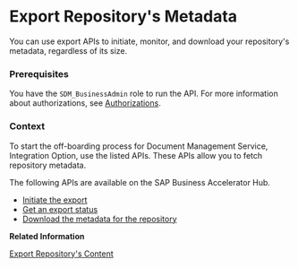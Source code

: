 <!-- loio503ca4c794684f2e98156d53b6a48230 -->

# Export Repository's Metadata

You can use export APIs to initiate, monitor, and download your repository's metadata, regardless of its size.





### Prerequisites

You have the `SDM_BusinessAdmin` role to run the API. For more information about authorizations, see [Authorizations](../integration-option-guide/authorizations-669d25c.md).



### Context

To start the off-boarding process for Document Management Service, Integration Option, use the listed APIs. These APIs allow you to fetch repository metadata.

The following APIs are available on the SAP Business Accelerator Hub.

-   [Initiate the export](https://int.api.hana.ondemand.com/api/AdminAPI/path/post_rest_v3_repositories_export__id_)
-   [Get an export status](https://int.api.hana.ondemand.com/api/AdminAPI/path/get_rest_v3_repositories_export_status__id_)
-   [Download the metadata for the repository](https://int.api.hana.ondemand.com/api/AdminAPI/path/get_rest_v3_repositories_export_download__id___packageId_)

**Related Information**  


[Export Repository's Content](export-repository-s-content-b426774.md "Use desktop clients to export content from your repository.")

